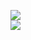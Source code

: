[![](https://img.shields.io/badge/Made%20With-Github%20Spray-lightgrey.svg?style=for-the-badge&logo=github)](https://github.com/Annihil/github-spray#21211)  
[![](https://i.imgur.com/2DrTn0Z.gif)](https://github.com/Annihil/github-spray)